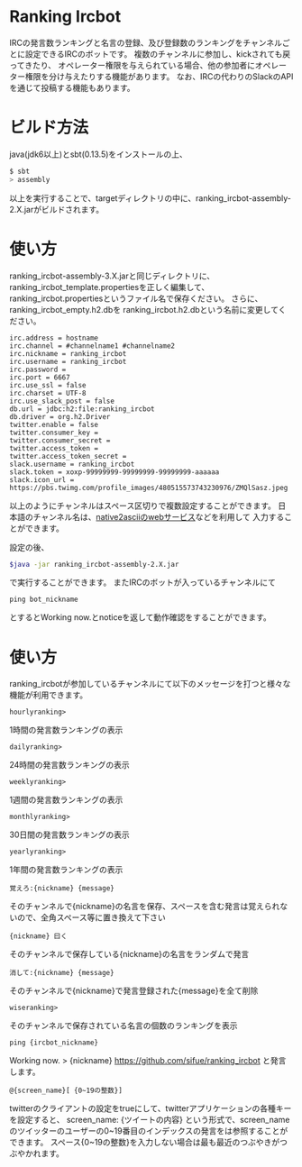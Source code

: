 # Ranking Ircbot
IRCの発言数ランキングと名言の登録、及び登録数のランキングをチャンネルごとに設定できるIRCのボットです。
複数のチャンネルに参加し、kickされても戻ってきたり、
オペレーター権限を与えられている場合、他の参加者にオペレーター権限を分け与えたりする機能があります。
なお、IRCの代わりのSlackのAPIを通じて投稿する機能もあります。

# ビルド方法
java(jdk6以上)とsbt(0.13.5)をインストールの上、

```sh
$ sbt
> assembly
```
以上を実行することで、targetディレクトリの中に、ranking_ircbot-assembly-2.X.jarがビルドされます。

# 使い方
ranking_ircbot-assembly-3.X.jarと同じディレクトリに、
ranking_ircbot_template.propertiesを正しく編集して、
ranking_ircbot.propertiesというファイル名で保存ください。
さらに、ranking_ircbot_empty.h2.dbを
ranking_ircbot.h2.dbという名前に変更してください。

```properties
irc.address = hostname
irc.channel = #channelname1 #channelname2
irc.nickname = ranking_ircbot
irc.username = ranking_ircbot
irc.password =
irc.port = 6667
irc.use_ssl = false
irc.charset = UTF-8
irc.use_slack_post = false
db.url = jdbc:h2:file:ranking_ircbot
db.driver = org.h2.Driver
twitter.enable = false
twitter.consumer_key =
twitter.consumer_secret =
twitter.access_token =
twitter.access_token_secret =
slack.username = ranking_ircbot
slack.token = xoxp-99999999-99999999-99999999-aaaaaa
slack.icon_url = https://pbs.twimg.com/profile_images/480515573743230976/ZMQlSasz.jpeg
```
以上のようにチャンネルはスペース区切りで複数設定することができます。
日本語のチャンネル名は、[native2asciiのwebサービス](http://lithium.homedns.org/~shanq/bitsnbytes/native2ascii_en.html)などを利用して
入力することができます。

設定の後、

```sh
$java -jar ranking_ircbot-assembly-2.X.jar
```

で実行することができます。
またIRCのボットが入っているチャンネルにて
```
ping bot_nickname
```
とするとWorking now.とnoticeを返して動作確認をすることができます。

# 使い方
ranking_ircbotが参加しているチャンネルにて以下のメッセージを打つと様々な機能が利用できます。

```
hourlyranking>
```
1時間の発言数ランキングの表示

```
dailyranking>
```
24時間の発言数ランキングの表示

```
weeklyranking>
```
1週間の発言数ランキングの表示

```
monthlyranking>
```
30日間の発言数ランキングの表示

```
yearlyranking>
```
1年間の発言数ランキングの表示

```
覚えろ:{nickname} {message}
```
そのチャンネルで{nickname}の名言を保存、スペースを含む発言は覚えられないので、全角スペース等に置き換えて下さい

```
{nickname} 曰く
```
そのチャンネルで保存している{nickname}の名言をランダムで発言

```
消して:{nickname} {message}
```
そのチャンネルで{nickname}で発言登録された{message}を全て削除

```
wiseranking>
```
そのチャンネルで保存されている名言の個数のランキングを表示


```
ping {ircbot_nickname}
```
Working now. > {nickname} https://github.com/sifue/ranking_ircbot と発言します。

```
@{screen_name}[ {0~19の整数}]
```
twitterのクライアントの設定をtrueにして、twitterアプリケーションの各種キーを設定すると、
screen_name: {ツイートの内容}
という形式で、screen_nameのツイッターのユーザーの0~19番目のインデックスの発言をは参照することができます。
スペース{0~19の整数}を入力しない場合は最も最近のつぶやきがつぶやかれます。